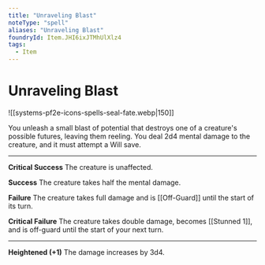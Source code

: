 ```yaml
---
title: "Unraveling Blast"
noteType: "spell"
aliases: "Unraveling Blast"
foundryId: Item.JHI6ixJTMhUlXlz4
tags:
  - Item
---
```


# Unraveling Blast
![[systems-pf2e-icons-spells-seal-fate.webp|150]]

You unleash a small blast of potential that destroys one of a creature's possible futures, leaving them reeling. You deal 2d4 mental damage to the creature, and it must attempt a Will save.

* * *

**Critical Success** The creature is unaffected.

**Success** The creature takes half the mental damage.

**Failure** The creature takes full damage and is [[Off-Guard]] until the start of its turn.

**Critical Failure** The creature takes double damage, becomes [[Stunned 1]], and is off-guard until the start of your next turn.

* * *

**Heightened (+1)** The damage increases by 3d4.
